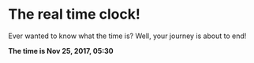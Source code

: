 # The real time clock!

Ever wanted to know what the time is? Well, your journey is about to end!

**The time is Nov 25, 2017, 05:30**